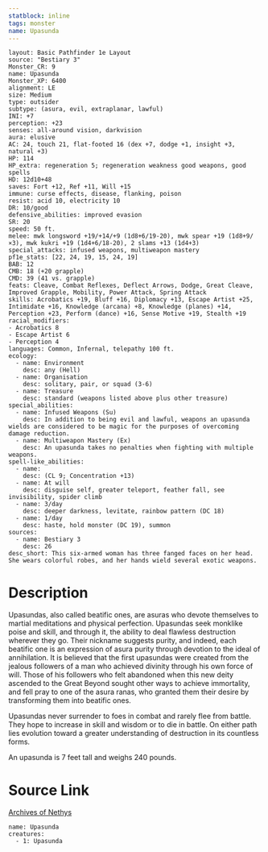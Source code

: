 ```yaml
---
statblock: inline
tags: monster
name: Upasunda
---
```

```statblock
layout: Basic Pathfinder 1e Layout
source: "Bestiary 3"
Monster_CR: 9
name: Upasunda
Monster_XP: 6400
alignment: LE
size: Medium
type: outsider
subtype: (asura, evil, extraplanar, lawful)
INI: +7
perception: +23
senses: all-around vision, darkvision
aura: elusive
AC: 24, touch 21, flat-footed 16 (dex +7, dodge +1, insight +3, natural +3)
HP: 114
HP_extra: regeneration 5; regeneration weakness good weapons, good spells
HD: 12d10+48
saves: Fort +12, Ref +11, Will +15
immune: curse effects, disease, flanking, poison
resist: acid 10, electricity 10
DR: 10/good
defensive_abilities: improved evasion
SR: 20
speed: 50 ft.
melee: mwk longsword +19/+14/+9 (1d8+6/19-20), mwk spear +19 (1d8+9/×3), mwk kukri +19 (1d4+6/18-20), 2 slams +13 (1d4+3)
special_attacks: infused weapons, multiweapon mastery
pf1e_stats: [22, 24, 19, 15, 24, 19]
BAB: 12
CMB: 18 (+20 grapple)
CMD: 39 (41 vs. grapple)
feats: Cleave, Combat Reflexes, Deflect Arrows, Dodge, Great Cleave, Improved Grapple, Mobility, Power Attack, Spring Attack
skills: Acrobatics +19, Bluff +16, Diplomacy +13, Escape Artist +25, Intimidate +16, Knowledge (arcana) +8, Knowledge (planes) +14, Perception +23, Perform (dance) +16, Sense Motive +19, Stealth +19
racial_modifiers:
- Acrobatics 8
- Escape Artist 6
- Perception 4
languages: Common, Infernal, telepathy 100 ft.
ecology:
  - name: Environment
    desc: any (Hell)
  - name: Organisation
    desc: solitary, pair, or squad (3-6)
  - name: Treasure
    desc: standard (weapons listed above plus other treasure)
special_abilities:
  - name: Infused Weapons (Su)
    desc: In addition to being evil and lawful, weapons an upasunda wields are considered to be magic for the purposes of overcoming damage reduction.
  - name: Multiweapon Mastery (Ex)
    desc: An upasunda takes no penalties when fighting with multiple weapons.
spell-like_abilities:
  - name:
    desc: (CL 9; Concentration +13)
  - name: At will
    desc: disguise self, greater teleport, feather fall, see invisibility, spider climb
  - name: 3/day
    desc: deeper darkness, levitate, rainbow pattern (DC 18)
  - name: 1/day
    desc: haste, hold monster (DC 19), summon
sources:
  - name: Bestiary 3
    desc: 26
desc_short: This six-armed woman has three fanged faces on her head. She wears colorful robes, and her hands wield several exotic weapons.
```
# Description
Upasundas, also called beatific ones, are asuras who devote themselves to martial meditations and physical perfection. Upasundas seek monklike poise and skill, and through it, the ability to deal flawless destruction wherever they go. Their nickname suggests purity, and indeed, each beatific one is an expression of asura purity through devotion to the ideal of annihilation. It is believed that the first upasundas were created from the jealous followers of a man who achieved divinity through his own force of will. Those of his followers who felt abandoned when this new deity ascended to the Great Beyond sought other ways to achieve immortality, and fell pray to one of the asura ranas, who granted them their desire by transforming them into beatific ones.

Upasundas never surrender to foes in combat and rarely flee from battle. They hope to increase in skill and wisdom or to die in battle. On either path lies evolution toward a greater understanding of destruction in its countless forms.

An upasunda is 7 feet tall and weighs 240 pounds.
# Source Link
[Archives of Nethys](https://aonprd.com/MonsterDisplay.aspx?ItemName=Upasunda)
```encounter-table
name: Upasunda
creatures:
  - 1: Upasunda
```
